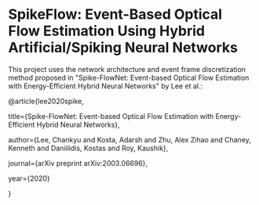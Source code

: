 # SpikeFlow: Event-Based Optical Flow Estimation Using Hybrid Artificial/Spiking Neural Networks

This project uses the network architecture and event frame discretization method proposed in "Spike-FlowNet: Event-based Optical Flow Estimation with Energy-Efficient Hybrid Neural Networks" by Lee et al.:

@article{lee2020spike,

  title={Spike-FlowNet: Event-based Optical Flow Estimation with Energy-Efficient Hybrid Neural Networks},
  
  author={Lee, Chankyu and Kosta, Adarsh and Zhu, Alex Zihao and Chaney, Kenneth and Daniilidis, Kostas and Roy, Kaushik},
  
  journal={arXiv preprint arXiv:2003.06696},
  
  year={2020}
  
}
